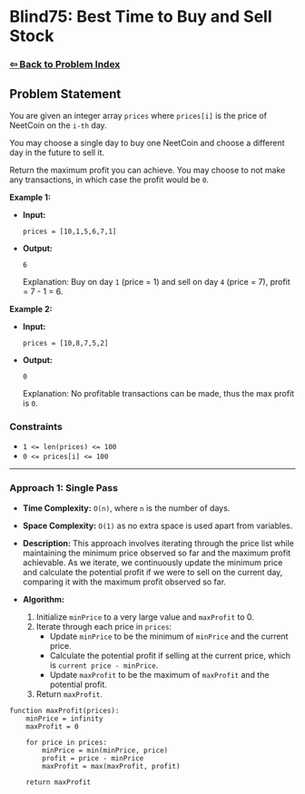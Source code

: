 # Blind75: Best Time to Buy and Sell Stock

### [⇦ Back to Problem Index](../../index.md)

## Problem Statement

You are given an integer array `prices` where `prices[i]` is the price of NeetCoin on the `i-th` day.

You may choose a single day to buy one NeetCoin and choose a different day in the future to sell it.

Return the maximum profit you can achieve. You may choose to not make any transactions, in which case the profit would be `0`.

**Example 1:**

-   **Input:**
    ```
    prices = [10,1,5,6,7,1]
    ```
-   **Output:**
    ```
    6
    ```
    Explanation: Buy on day `1` (price = 1) and sell on day `4` (price = 7), profit = 7 - 1 = 6.

**Example 2:**

-   **Input:**
    ```
    prices = [10,8,7,5,2]
    ```
-   **Output:**
    ```
    0
    ```
    Explanation: No profitable transactions can be made, thus the max profit is `0`.

### Constraints

-   `1 <= len(prices) <= 100`
-   `0 <= prices[i] <= 100`

---

### Approach 1: Single Pass

-   **Time Complexity:** `O(n)`, where `n` is the number of days.
-   **Space Complexity:** `O(1)` as no extra space is used apart from variables.
-   **Description:** This approach involves iterating through the price list while maintaining the minimum price observed so far and the maximum profit achievable. As we iterate, we continuously update the minimum price and calculate the potential profit if we were to sell on the current day, comparing it with the maximum profit observed so far.
-   **Algorithm:**

    1. Initialize `minPrice` to a very large value and `maxProfit` to 0.
    2. Iterate through each price in `prices`:
        - Update `minPrice` to be the minimum of `minPrice` and the current price.
        - Calculate the potential profit if selling at the current price, which is `current price - minPrice`.
        - Update `maxProfit` to be the maximum of `maxProfit` and the potential profit.
    3. Return `maxProfit`.

```pseudo
function maxProfit(prices):
	minPrice = infinity
	maxProfit = 0

	for price in prices:
		minPrice = min(minPrice, price)
		profit = price - minPrice
		maxProfit = max(maxProfit, profit)

	return maxProfit
```
